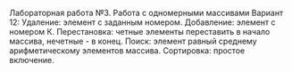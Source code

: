Лабораторная работа №3.  Работа с одномерными массивами
Вариант 12:
Удаление: элемент с заданным номером.
Добавление: элемент с номером К.
Перестановка: четные элементы переставить в начало массива, нечетные - в конец.
Поиск: элемент равный среднему арифметическому элементов массива.
Сортировка: простое включение.
